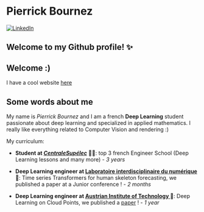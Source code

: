 #  Pierrick Bournez 
[![LinkedIn](https://img.shields.io/badge/My_LinkedIn-blue?style=for-the-badge&logo=linkedin&logoColor=white)](https://www.linkedin.com/in/pierrick-bournez/)



## Welcome to my Github profile! ✨

Welcome :) 
---
I have a cool website [here](https://gardiens.vercel.app/)

## Some words about me

My name is *Pierrick Bournez* and I am a french **Deep Learning** student passionate about deep learning and specialized in applied mathematics. 
I really like everything related to Computer Vision and rendering :) 






My curriculum:

- **Student at [*CentraleSupélec*](https://www.centralesupelec.fr/)** :man_student:: top 3 french Engineer School (Deep Learning lessons and many more) - *3 years*

- **Deep Learning engineer at [Laboratoire interdisciplinaire du numérique ](https://www.lisn.upsaclay.fr/)** 🧑: Time series Transformers for human skeleton forecasting, we published a paper at a Junior conference !   - *2 months*
- **Deep Learning engineer at [Austrian Institute of Technology ](https://www.ait.ac.at/en/)** 🧭: Deep Learning on Cloud Points, we published a [paper](https://isprs-archives.copernicus.org/articles/XLVIII-2-W8-2024/45/2024/) !   - *1 year*

